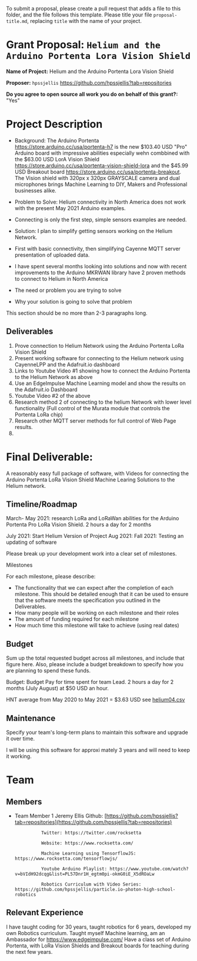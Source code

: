 To submit a proposal, please create a pull request that adds a file to this folder, and the file follows this template. Please title your file `proposal-title.md`, replacing `title` with the name of your project.

# Grant Proposal: `Helium and the Arduino Portenta Lora Vision Shield`

**Name of Project:** Helium and the Arduino Portenta Lora Vision Shield

**Proposer:** `hpssjellis`   https://github.com/hpssjellis?tab=repositories

**Do you agree to open source all work you do on behalf of this grant?:**  "Yes" 

# Project Description

- Background: The Arduino Portenta https://store.arduino.cc/usa/portenta-h7 is the new $103.40 USD "Pro" Arduino board with impressive abilities especially wehn combbined with the $63.00 USD LorA Vision Shield https://store.arduino.cc/usa/portenta-vision-shield-lora  and the $45.99 USD Breakout board https://store.arduino.cc/usa/portenta-breakout. The Vision shield with 320px x 320px GRAYSCALE camera and dual microphones brings Machine Learning to DIY, Makers and Professional businesses alike. 

- Problem to Solve: Helium connectivity in North America does not work with the present May 2021 Arduino examples. 
- Connecting is only the first step, simple sensors examples are needed.

- Solution: I plan to simplify getting sensors working on the Helium Network. 
- First with basic connectivity, then simplifying Cayenne MQTT server presentation of uploaded data.
-  I have spent several months looking into solutions and now with recent improvements to the Arduino MKRWAN library have 2 proven methods to connect to Helium in North America


- The need or problem you are trying to solve
- Why your solution is going to solve that problem

This section should be no more than 2-3 paragraphs long.

## Deliverables

1. Prove connection to Helium Network using the Arduino Portenta LoRa Vision Shield
2. Present working software for connecting to the Helium network using CayenneLPP and the Adafruit.io dashboard
3. Links to Youtube Video #1 showing how to connect the Arduino Portenta to the Helium Network as above
4. Use an EdgeImpulse Machine Learning model and show the results on the Adafruit.io Dashboard
5. Youtube Video #2 of the above
6. Research method 2 of connecting to the helium Network with lower level functionality (Full control of the Murata module that controls the Portenta LoRa chip)
7. Research other MQTT server methods for full control of Web Page results.
8. 

# Final Deliverable: 
A reasonably easy full package of software, with Videos for connecting the Arduino Portenta LoRa Vision Shield Machine Learing Solutions to the Helium network.




## Timeline/Roadmap

March- May 2021: research LoRa and LoRaWan abilities for the Arduino Portenta Pro LoRa Vision Shield. 2 hours a day for 2 months

July 2021: Start Helium Version of Project
Aug 2021: 
Fall 2021: Testing an updating of software

Please break up your development work into a clear set of milestones.

Milestones

For each milestone, please describe:
- The functionality that we can expect after the completion of each milestone. This should be detailed enough that it can be used to ensure that the software meets the specification you outlined in the Deliverables.
- How many people will be working on each milestone and their roles
- The amount of funding required for each milestone
- How much time this milestone will take to achieve (using real dates)

## Budget

Sum up the total requested budget across all milestones, and include that figure here. Also, please include a budget breakdown to specify how you are planning to spend these funds.

Budget: 
Budget Pay for time spent for team Lead.
2 hours a day for 2 months (July August) at $50 USD an hour.

HNT average from May 2020 to May 2021 = $3.63 USD see [helium04.csv](helium04.csv)



## Maintenance

Specify your team's long-term plans to maintain this software and upgrade it over time.

I will be using this software for approxi mately 3 years and will need to keep it working.

# Team

## Members

- Team Member 1 Jeremy Ellis Github: [https://github.com/hpssjellis?tab=repositories](https://github.com/hpssjellis?tab=repositories)
                
                Twitter: https://twitter.com/rocksetta
                 
                Website: https://www.rocksetta.com/ 
                
                Machine Learning using TensorflowJS: https://www.rocksetta.com/tensorflowjs/
                 
                Youtube Arduino Playlist: https://www.youtube.com/watch?v=bVIdH92dcqg&list=PL57Dnr1H_egtm0pi-okmG0iE_X5dROaLw
                
                Robotics Curriculum with Video Series:   https://github.com/hpssjellis/particle.io-photon-high-school-robotics

## Relevant Experience

I have taught coding for 30 years, taught robotics for 6 years, developed my own Robotics curriculum. Taught myself Machine learning, am an Ambassador for https://www.edgeimpulse.com/ Have a class set of Arduino Portenta, with LoRa Vision Shields and Breakout boards for teaching during the next few years. 





